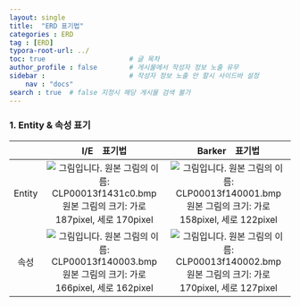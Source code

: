 ```yaml
---
layout: single
title:  "ERD 표기법"
categories : ERD
tag : [ERD]
typora-root-url: ../
toc: true                     # 글 목차
author_profile : false        # 게시물에서 작성자 정보 노출 유무
sidebar :                     # 작성자 정보 노출 안 할시 사이드바 설정
    nav : "docs"
search : true  # false 지정시 해당 게시물 검색 불가
---
```


### 1. Entity & 속성 표기

|        |                         I/E　표기법                          |                        Barker　표기법                        |
| :----: | :----------------------------------------------------------: | :----------------------------------------------------------: |
| Entity | ![그림입니다. 원본 그림의 이름: CLP00013f1431c0.bmp 원본 그림의 크기: 가로 187pixel, 세로 170pixel](file:///C:\Users\YONGWO~1\AppData\Local\Temp\tmpD314.jpg) | ![그림입니다. 원본 그림의 이름: CLP00013f140001.bmp 원본 그림의 크기: 가로 158pixel, 세로 122pixel](file:///C:\Users\YONGWO~1\AppData\Local\Temp\tmpD325.jpg) |
|  속성  | ![그림입니다. 원본 그림의 이름: CLP00013f140003.bmp 원본 그림의 크기: 가로 166pixel, 세로 162pixel](file:///C:\Users\YONGWO~1\AppData\Local\Temp\tmpD326.jpg) | ![그림입니다. 원본 그림의 이름: CLP00013f140002.bmp 원본 그림의 크기: 가로 170pixel, 세로 127pixel](file:///C:\Users\YONGWO~1\AppData\Local\Temp\tmpD337.jpg) |



​    

​    

​    